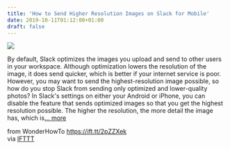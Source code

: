 ```yaml
---
title: 'How to Send Higher Resolution Images on Slack for Mobile'
date: 2019-10-11T01:12:00+01:00
draft: false
---
```


[![](https://img.wonderhowto.com/img/05/56/63700538190061/0/send-higher-resolution-images-slack-for-mobile.1280x600.jpg)](https://smartphones.gadgethacks.com/how-to/send-higher-resolution-images-slack-for-mobile-0202717/)

By default, Slack optimizes the images you upload and send to other users in your workspace. Although optimization lowers the resolution of the image, it does send quicker, which is better if your internet service is poor. However, you may want to send the highest-resolution image possible, so how do you stop Slack from sending only optimized and lower-quality photos? In Slack's settings on either your Android or iPhone, you can disable the feature that sends optimized images so that you get the highest resolution possible. The higher the resolution, the more detail the image has, which is[... more](https://smartphones.gadgethacks.com/how-to/send-higher-resolution-images-slack-for-mobile-0202717/)

  
  
from WonderHowTo https://ift.tt/2pZZXek  
via [IFTTT](https://ifttt.com/?ref=da&site=blogger)